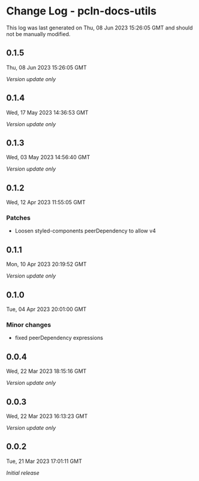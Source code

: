 # Change Log - pcln-docs-utils

This log was last generated on Thu, 08 Jun 2023 15:26:05 GMT and should not be manually modified.

## 0.1.5
Thu, 08 Jun 2023 15:26:05 GMT

_Version update only_

## 0.1.4
Wed, 17 May 2023 14:36:53 GMT

_Version update only_

## 0.1.3
Wed, 03 May 2023 14:56:40 GMT

_Version update only_

## 0.1.2
Wed, 12 Apr 2023 11:55:05 GMT

### Patches

- Loosen styled-components peerDependency to allow v4

## 0.1.1
Mon, 10 Apr 2023 20:19:52 GMT

_Version update only_

## 0.1.0
Tue, 04 Apr 2023 20:01:00 GMT

### Minor changes

- fixed peerDependency expressions

## 0.0.4
Wed, 22 Mar 2023 18:15:16 GMT

_Version update only_

## 0.0.3
Wed, 22 Mar 2023 16:13:23 GMT

_Version update only_

## 0.0.2
Tue, 21 Mar 2023 17:01:11 GMT

_Initial release_

